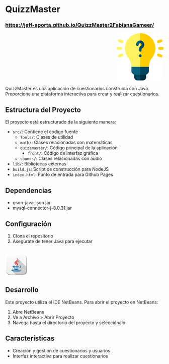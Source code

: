 # QuizzMaster 

<h3>
    <a href="https://jeff-aporta.github.io/QuizzMaster2FabianaGameer/">
        https://jeff-aporta.github.io/QuizzMaster2FabianaGameer/
    </a>
</h3>

<p align="right">
    <img src="src/quizzmaster/front/img/icon.png" height="150" />
</p>

QuizzMaster es una aplicación de cuestionarios construida con Java. Proporciona una plataforma interactiva para crear y realizar cuestionarios.

## Estructura del Proyecto

El proyecto está estructurado de la siguiente manera:

- `src/`: Contiene el código fuente
  - `Tools/`: Clases de utilidad
  - `math/`: Clases relacionadas con matemáticas
  - `quizzmaster/`: Código principal de la aplicación
    - `front/`: Código de interfaz gráfica
  - `sounds/`: Clases relacionadas con audio
- `lib/`: Bibliotecas externas
- `build.js`: Script de construcción para NodeJS
- `index.html`: Punto de entrada para Github Pages

## Dependencias

- gson-java-json.jar
- mysql-connector-j-8.0.31.jar


## Configuración

1. Clona el repositorio
2. Asegúrate de tener Java para ejecutar
<br/>
<img src="src/quizzmaster/front/img/java.png" height="70" />

## Desarrollo

Este proyecto utiliza el IDE NetBeans. Para abrir el proyecto en NetBeans:

1. Abre NetBeans
2. Ve a Archivo > Abrir Proyecto
3. Navega hasta el directorio del proyecto y selecciónalo

## Características

- Creación y gestión de cuestionarios y usuarios
- Interfaz interactiva para realizar cuestionarios